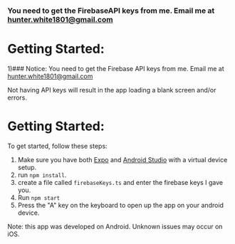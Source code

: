 ### You need to get the FirebaseAPI keys from me. Email me at hunter.white1801@gmail.com

# Getting Started:

1)### Notice: You need to get the Firebase API keys from me. Email me at hunter.white1801@gmail.com

Not having API keys will result in the app loading a blank screen and/or errors.

# Getting Started:

To get started, follow these steps:

1. Make sure you have both [Expo](https://expo.dev/tools) and [Android Studio](https://developer.android.com/studio) with a virtual device setup.
2. run `npm install`.
3. create a file called `firebaseKeys.ts` and enter the firebase keys I gave you.
4. Run `npm start`
5. Press the "A" key on the keyboard to open up the app on your android device.

Note: this app was developed on Android. Unknown issues may occur on iOS.
